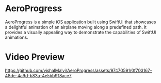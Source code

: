 # AeroProgress

AeroProgress is a simple iOS application built using SwiftUI that showcases a delightful animation of an airplane moving along a predefined path. It provides a visually appealing way to demonstrate the capabilities of SwiftUI animations.

# Video Preview
https://github.com/vishalMalvi/AeroProgress/assets/97470591/0f703167-48de-4a9d-b83a-4e5bb918ace7

